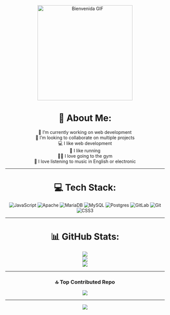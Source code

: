 <div align="center">

<img src="https://media.giphy.com/media/L1R1tvI9svkIWwpVYr/giphy.gif" width="300" alt="Bienvenida GIF" />

# 💫 About Me:
🔭 I’m currently working on web development<br>
👬 I’m looking to collaborate on multiple projects<br>
💻 I like web development <br>
🏃 I like running <br>
🙆‍♀️ I love going to the gym <br>
🎵 I love listening to music in English or electronic<br>

---

# 💻 Tech Stack:

![JavaScript](https://img.shields.io/badge/javascript-%23323330.svg?style=for-the-badge&logo=javascript&logoColor=%23F7DF1E)
![Apache](https://img.shields.io/badge/apache-%23D42029.svg?style=for-the-badge&logo=apache&logoColor=white)
![MariaDB](https://img.shields.io/badge/MariaDB-003545?style=for-the-badge&logo=mariadb&logoColor=white)
![MySQL](https://img.shields.io/badge/mysql-4479A1.svg?style=for-the-badge&logo=mysql&logoColor=white)
![Postgres](https://img.shields.io/badge/postgres-%23316192.svg?style=for-the-badge&logo=postgresql&logoColor=white)
![GitLab](https://img.shields.io/badge/gitlab-%23181717.svg?style=for-the-badge&logo=gitlab&logoColor=white)
![Git](https://img.shields.io/badge/git-%23F05033.svg?style=for-the-badge&logo=git&logoColor=white)
![CSS3](https://img.shields.io/badge/css3-%231572B6.svg?style=for-the-badge&logo=css3&logoColor=white)

---

# 📊 GitHub Stats:

![](https://github-readme-stats.vercel.app/api?username=M-Dami&theme=dark&hide_border=false&include_all_commits=true&count_private=false)<br/>
![](https://nirzak-streak-stats.vercel.app/?user=M-Dami&theme=dark&hide_border=false)<br/>
![](https://github-readme-stats.vercel.app/api/top-langs/?username=M-Dami&theme=dark&hide_border=false&include_all_commits=true&count_private=false&layout=compact)

---

### 🔝 Top Contributed Repo

![](https://github-contributor-stats.vercel.app/api?username=M-Dami&limit=5&theme=cobalt&combine_all_yearly_contributions=true)

---

[![](https://visitcount.itsvg.in/api?id=M-Dami&icon=9&color=10)](https://visitcount.itsvg.in)

</div>
